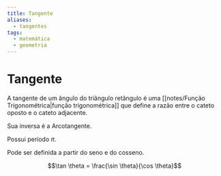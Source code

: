 ```yaml
---
title: Tangente
aliases:
  - tangentes
tags:
  - matemática
  - geometria
---
```

# Tangente

A tangente de um ângulo do triângulo retângulo é uma [[notes/Função Trigonométrica|função trigonométrica]] que define a razão entre o cateto oposto e o cateto adjacente.

Sua inversa é a Arcotangente.

Possui período $\pi$.

Pode ser definida a partir do seno e do cosseno.

$$\tan \theta = \frac{\sin \theta}{\cos \theta}$$